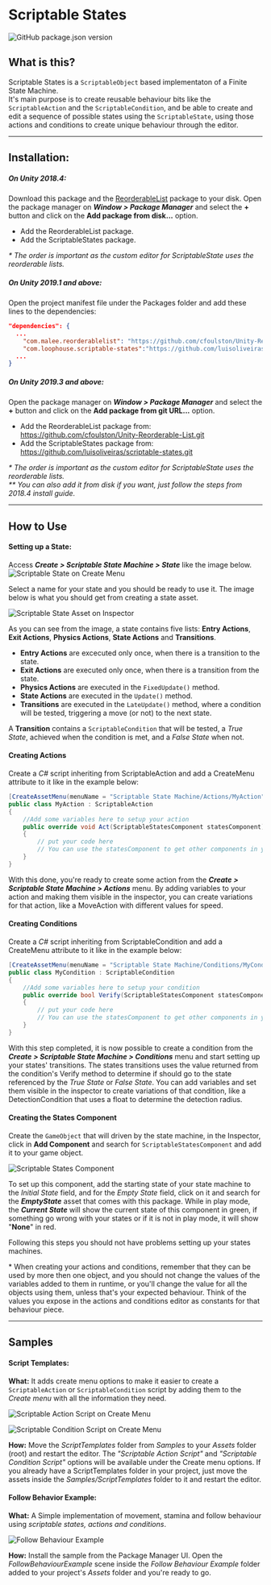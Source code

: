 # Scriptable States
![GitHub package.json version](https://img.shields.io/github/package-json/v/luisoliveiras/scriptable-states?color=green)


## What is this?
Scriptable States is a `ScriptableObject` based implementaton of a Finite State Machine.   
It's main purpose is to create reusable behaviour bits like the `ScriptableAction` and the `ScriptableCondition`, and be able to create and edit a sequence of possible states using the `ScriptableState`, using those actions and conditions to create unique behaviour through the editor.

---
## Installation:
##### On Unity 2018.4:
Download this package and the [ReorderableList](https://github.com/cfoulston/Unity-Reorderable-List) package to your disk.
Open the package manager on _**Window > Package Manager**_ and select the **+** button and click on the **Add package from disk...** option.
- Add the ReorderableList package.
- Add the ScriptableStates package.

_\* The order is important as the custom editor for ScriptableState uses the reorderable lists._

##### On Unity 2019.1 and above:
Open the project manifest file under the Packages folder and add these lines to the dependencies:
```json
"dependencies": {
  ...
    "com.malee.reorderablelist": "https://github.com/cfoulston/Unity-Reorderable-List.git",   
    "com.loophouse.scriptable-states":"https://github.com/luisoliveiras/scriptable-states.git",
  ...
}

```

##### On Unity 2019.3 and above:
Open the package manager on _**Window > Package Manager**_ and select the **+** button and click on the **Add package from git URL...** option.
- Add the ReorderableList package from: https://github.com/cfoulston/Unity-Reorderable-List.git
- Add the ScriptableStates package from: https://github.com/luisoliveiras/scriptable-states.git

_\* The order is important as the custom editor for ScriptableState uses the reorderable lists._   
_\** You can also add it from disk if you want, just follow the steps from 2018.4 install guide._

---
## How to Use
#### Setting up a State:
Access _**Create > Scriptable State Machine > State**_ like the image below.
![Scriptable State on Create Menu](https://raw.githubusercontent.com/luisoliveiras/project-images/master/scriptable-states/create_menu_state_01.png?token=ADU3KQGHSWLQQHG5D7XG2LK64W2PC)

Select a name for your state and you should be ready to use it. The image below is what you should get from creating a state asset.

![Scriptable State Asset on Inspector](https://raw.githubusercontent.com/luisoliveiras/project-images/master/scriptable-states/inspector_state_01.png?token=ADU3KQFACBTJZPANEYHWPV264ZE3K)

As you can see from the image, a state contains five lists: **Entry Actions**, **Exit Actions**, **Physics Actions**, **State Actions** and **Transitions**.
- **Entry Actions** are excecuted only once, when there is a transition to the state.
- **Exit Actions** are executed only once, when there is a transition from the state.
- **Physics Actions** are executed in the `FixedUpdate()` method.
- **State Actions** are executed in the `Update()` method.
- **Transitions** are executed in the `LateUpdate()` method, where a condition will be tested, triggering a move (or not) to the next state.

A **Transition** contains a `ScriptableCondition` that will be tested, a _True State_, achieved when the condition is met, and a _False State_ when not.

#### Creating Actions
Create a _C#_ script inheriting from ScriptableAction and add a CreateMenu attribute to it like in the example below:

```csharp
[CreateAssetMenu(menuName = "Scriptable State Machine/Actions/MyAction", fileName = "new MyAction")]
public class MyAction : ScriptableAction
{
    //Add some variables here to setup your action
	public override void Act(ScriptableStatesComponent statesComponent)
	{
        // put your code here
        // You can use the statesComponent to get other components in your game object
	}
}
```
With this done, you're ready to create some action from the **_Create > Scriptable State Machine > Actions_** menu. By adding variables to your action and making them visible in the inspector, you can create variations for that action, like a MoveAction with different values for speed.

#### Creating Conditions
Create a _C#_ script inheriting from ScriptableCondition and add a CreateMenu attribute to it like in the example below:

```csharp
[CreateAssetMenu(menuName = "Scriptable State Machine/Conditions/MyCondition", fileName = "new MyCondition")]
public class MyCondition : ScriptableCondition
{
    //Add some variables here to setup your condition
	public override bool Verify(ScriptableStatesComponent statesComponent)
	{
        // put your code here
        // You can use the statesComponent to get other components in your game object
	}
}
```
With this step completed, it is now possible to create a condition from the **_Create > Scriptable State Machine > Conditions_** menu and start setting up your states' transitions. The states transitions uses the value returned from the condition's Verify method to determine if should go to the state referenced by the _True State_ or _False State_.
You can add variables and set them visible in the inspector to create variations of that condition, like a DetectionCondition that uses a float to determine the detection radius.

#### Creating the States Component
Create the `GameObject` that will driven by the state machine, in the Inspector, click in **Add Component** and search for `ScriptableStatesComponent` and add it to your game object.

![Scriptable States Component](https://raw.githubusercontent.com/luisoliveiras/project-images/master/scriptable-states/inspector_states_component_02.gif)

To set up this component, add the starting state of your state machine to the _Initial State_ field, and for the _Empty State_ field, click on it and search for the **_EmptyState_** asset that comes with this package. While in play mode, the **_Current State_** will show the current state of this component in green, if something go wrong with your states or if it is not in play mode, it will show "**None**" in red.

Following this steps you should not have problems setting up your states machines.

\* When creating your actions and conditions, remember that they can be used by more then one object, and you should not change the values of the variables added to them in runtime, or you'll change the value for all the objects using them, unless that's your expected behaviour. Think of the values you expose in the actions and conditions editor as constants for that behaviour piece.

---
## Samples
#### Script Templates:

**What:** It adds create menu options to make it easier to create a `ScriptableAction` or `ScriptableCondition` script by adding them to the _Create menu_ with all the information they need.

![Scriptable Action Script on Create Menu](https://raw.githubusercontent.com/luisoliveiras/project-images/master/scriptable-states/create_menu_action_script_01.png?token=ADU3KQA32EBV5SCMUFPBPUK64WT64)

![Scriptable Condition Script on Create Menu](https://raw.githubusercontent.com/luisoliveiras/project-images/master/scriptable-states/create_menu_condition_script_01.png?token=ADU3KQGNMLPQYYMZDTZSECK64WT2O)

**How:** Move the _ScriptTemplates_ folder from _Samples_ to your _Assets_ folder (root) and restart the editor. The _"Scriptable Action Script"_ and _"Scriptable Condition Script"_ options will be available under the Create menu options. If you already have a ScriptTemplates folder in your project, just move the assets inside the _Samples/ScriptTemplates_ folder to it and restart the editor.

#### Follow Behavior Example:

**What:** A Simple implementation of movement, stamina and follow behaviour using _scriptable states, actions and conditions_.

![Follow Behaviour Example](https://raw.githubusercontent.com/luisoliveiras/project-images/master/scriptable-states/follow_behaviour_example.gif)


**How:** Install the sample from the Package Manager UI. Open the _FollowBehaviourExample_ scene inside the _Follow Behaviour Example_ folder added to your project's _Assets_ folder and you're ready to go.
